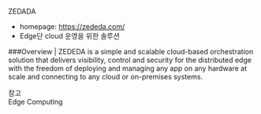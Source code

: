 ZEDADA  
- homepage: https://zededa.com/
- Edge단 cloud 운영을 위한 솔루션

###Overview
| ZEDEDA is a simple and scalable cloud-based orchestration solution that delivers visibility, control and security for the distributed edge with the freedom of deploying and managing any app on any hardware at scale and connecting to any cloud or on-premises systems.



참고  
Edge Computing
